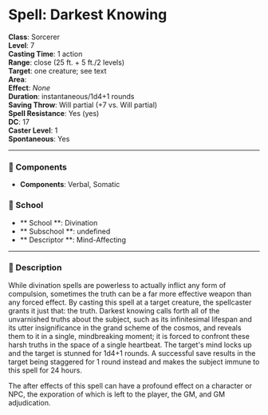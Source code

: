 
# Spell: Darkest Knowing
**Class**: Sorcerer  
**Level**: 7  
**Casting Time**: 1 action  
**Range**: close (25 ft. + 5 ft./2 levels)  
**Target**: one creature; see text  
**Area**:   
**Effect**: _None_  
**Duration**: instantaneous/1d4+1 rounds  
**Saving Throw**: Will partial (+7 vs. Will partial)  
**Spell Resistance**: Yes (yes)  
**DC**: 17  
**Caster Level**: 1  
**Spontaneous**: Yes

---

### 🔮 Components
- **Components**: Verbal, Somatic

### 🏫 School
- ** School **: Divination
- ** Subschool **: undefined
- ** Descriptor **: Mind-Affecting
---

### 📜 Description
While divination spells are powerless to actually inflict any form of compulsion, sometimes the truth can be a far more effective weapon than any forced effect. By casting this spell at a target creature, the spellcaster grants it just that: the truth. Darkest knowing calls forth all of the unvarnished truths about the subject, such as its infinitesimal lifespan and its utter insignificance in the grand scheme of the cosmos, and reveals them to it in a single, mindbreaking moment; it is forced to confront these harsh truths in the space of a single heartbeat. The target's mind locks up and the target is stunned for 1d4+1 rounds. A successful save results in the target being staggered for 1 round instead and makes the subject immune to this spell for 24 hours.

The after effects of this spell can have a profound effect on a character or NPC, the exporation of which is left to the player, the GM, and GM adjudication.
